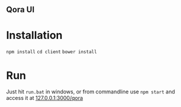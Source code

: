 ## Qora UI

# Installation
`npm install`
`cd client`
`bower install`
# Run
Just hit `run.bat` in windows, or from commandline use
`npm start`
and access it at [127.0.0.1:3000/qora](127.0.0.1:3000/qora)

